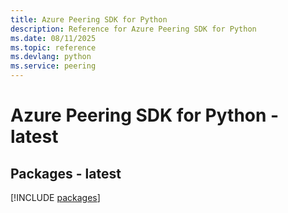 ```yaml
---
title: Azure Peering SDK for Python
description: Reference for Azure Peering SDK for Python
ms.date: 08/11/2025
ms.topic: reference
ms.devlang: python
ms.service: peering
---
```

# Azure Peering SDK for Python - latest
## Packages - latest
[!INCLUDE [packages](peering-index.md)]